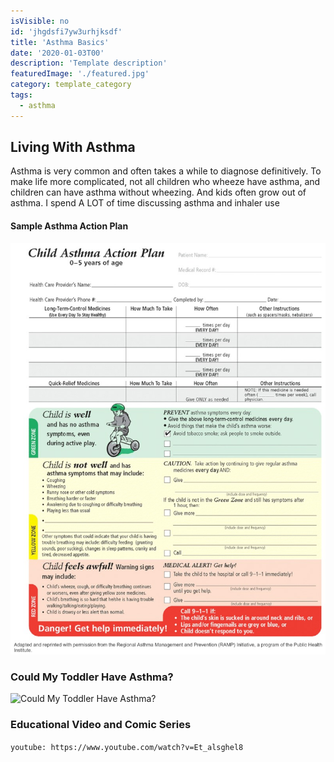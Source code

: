 ```yaml
---
isVisible: no
id: 'jhgdsfi7yw3urhjksdf'
title: 'Asthma Basics'
date: '2020-01-03T00'
description: 'Template description'
featuredImage: './featured.jpg'
category: template_category
tags:
  - asthma
---
```


## Living With Asthma

Asthma is very common and often takes a while to diagnose definitively. To make life more complicated, not all children who wheeze have asthma, and children can have asthma without wheezing. And kids often grow out of asthma. I spend A LOT of time discussing asthma and inhaler use

#### Sample Asthma Action Plan

![Child Asthma Action Plan](./section3_component2f3-10b.jpg)

### Could My Toddler Have Asthma? 

![Could My Toddler Have Asthma?](https://www.nationaljewish.org/NJH/media/img/Health%20Insights/Infographics/Clues-Your-Toddler-May-Have-Asthma-Infographic.jpg)

### Educational Video and Comic Series 

`youtube: https://www.youtube.com/watch?v=Et_alsghel8`
